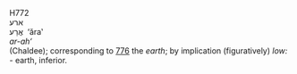 <body>
  <p>H772<br>  ארע  <br> אֲרַע  ‎  ‘ăra‛  <br><i>ar-ah‘ </i><br>(Chaldee); corresponding to <a href="h0776.htm">776</a>  the <i>earth</i>; by implication (figuratively) <i>low: - </i>earth, inferior.<br></p>
 </body>